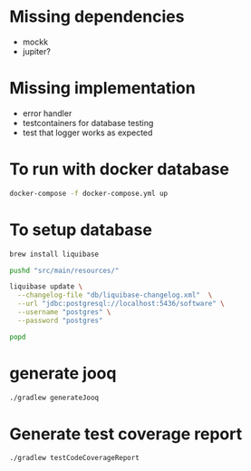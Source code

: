 # Missing dependencies
- mockk
- jupiter?

# Missing implementation
- error handler
- testcontainers for database testing
- test that logger works as expected

# To run with docker database
```bash
docker-compose -f docker-compose.yml up
```

# To setup database
```bash
brew install liquibase

pushd "src/main/resources/"

liquibase update \
  --changelog-file "db/liquibase-changelog.xml"  \
  --url "jdbc:postgresql://localhost:5436/software" \
  --username "postgres" \
  --password "postgres"

popd
```

# generate jooq
```bash
./gradlew generateJooq
```

# Generate test coverage report
```bash
./gradlew testCodeCoverageReport
```